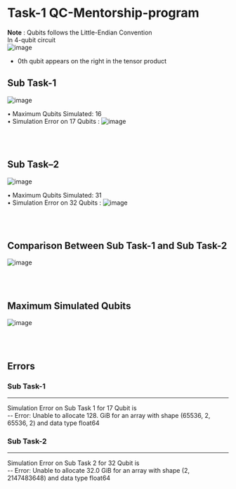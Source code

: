 # Task-1 QC-Mentorship-program
**Note** : Qubits follows the Little-Endian Convention <br>
In 4-qubit circuit <br>
![image](https://github.com/user-attachments/assets/93aa7e28-cade-45f7-aeea-7ddcd3796b8b)
- 0th qubit appears on the right in the tensor product


## Sub Task-1
![image](https://github.com/user-attachments/assets/13eff4de-f7dc-4bc1-8836-856caacfdf3d)


•	Maximum Qubits Simulated: 16 <br>
•	Simulation Error on 17 Qubits : 
![image](https://github.com/user-attachments/assets/be99452d-7911-45ae-a386-23fb6e38b1db)

<br>
<br>

## Sub Task–2
![image](https://github.com/user-attachments/assets/089bf532-1a97-4034-87f0-ed9f2f688d6b)

•	Maximum Qubits Simulated: 31 <br>
•	Simulation Error on 32 Qubits : 
![image](https://github.com/user-attachments/assets/8f541fa3-d867-4e96-888e-7e6cbfa957af)

<br>
<br>

## Comparison Between Sub Task-1 and Sub Task-2

![image](https://github.com/user-attachments/assets/229ea283-1c9f-45b7-b941-0e66e937081d)

<br>
<br>

## Maximum Simulated Qubits

![image](https://github.com/user-attachments/assets/63ae59c1-45a2-4ec0-81b1-d30ca27904ad)

<br>
<br>

## Errors

### Sub Task-1
---------------------------------------------------------------------------------------------------- 

Simulation Error on Sub Task 1 for 17 Qubit is <br>
-- Error: Unable to allocate 128. GiB for an array with shape (65536, 2, 65536, 2) and data type float64

### Sub Task-2
---------------------------------------------------------------------------------------------------- 

Simulation Error on Sub Task 2 for 32 Qubit is <br>
-- Error: Unable to allocate 32.0 GiB for an array with shape (2, 2147483648) and data type float64



